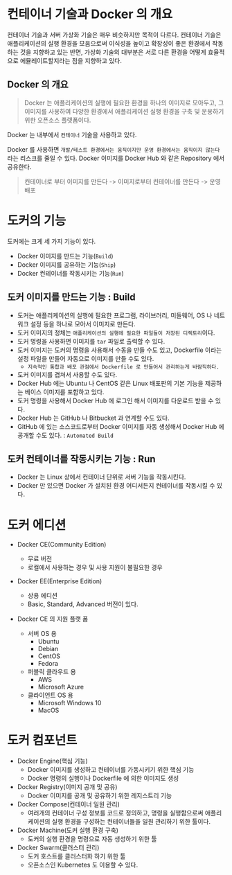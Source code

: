 # 컨테이너 기술과 Docker 의 개요

컨테이너 기술과 서버 가상화 기술은 매우 비슷하지만 목적이 다르다. 컨테이너 기술은 애플리케이션의 실행 환경을 모음으로써 이식성을 높이고 확장성이 좋은 환경에서 작동하는 것을 지향하고
있는 반면, 가상화 기술의 대부분은 서로 다른 환경을 어떻게 효율적으로 에뮬레이트할지라는 점을 지향하고 있다.

## Docker 의 개요

> Docker 는 애플리케이션의 실행에 필요한 환경을 하나의 이미지로 모아두고, 그 이미지를 사용하여 다양한 환경에서 애플리케이션 실행 환경을 구축 및 운용하기 위한 오픈소스 플랫폼이다.

Docker 는 내부에서 `컨테이너` 기술을 사용하고 있다.

Docker 를 사용하면 `개발/테스트 환경에서는 움직이지만 운영 환경에서는 움직이지 않는다` 라는 리스크를 줄일 수 있다. Docker 이미지를 Docker Hub 와 같은 Repository 에서 공유한다.

> 컨테이너로 부터 이미지를 만든다 -> 이미지로부터 컨테이너를 만든다 -> 운영 배포

# 도커의 기능

도커에는 크게 세 가지 기능이 있다.

- Docker 이미지를 만드는 기능(`Build`)
- Docker 이미지를 공유하는 기능(`Ship`)
- Docker 컨테이너를 작동시키는 기능(`Run`)

## 도커 이미지를 만드는 기능 : Build

- 도커는 애플리케이션의 실행에 필요한 프로그램, 라이브러리, 미들웨어, OS 나 네트워크 설정 등을 하나로 모아서 이미지로 만든다.
- 도커 이미지의 정체는 `애플리케이션의 실행에 필요한 파일들이 저장된 디렉토리`이다.
- 도커 명령을 사용하면 이미지를 `tar` 파일로 출력할 수 있다.
- 도커 이미지는 도커의 명령을 사용해서 수동을 만들 수도 있고, Dockerfile 이라는 설정 파일을 만들어 자동으로 이미지를 만들 수도 있다.
  - `지속적인 통합과 배포 관점에서 Dockerfile 로 만들어서 관리하는게 바람직하다.`
- 도커 이미지를 겹쳐서 사용할 수도 있다.
- Docker Hub 에는 Ubuntu 나 CentOS 같은 Linux 배포판의 기본 기능을 제공하는 베이스 이미지를 포함하고 있다.
- 도커 명령을 사용해서 Docker Hub 에 로그인 해서 이미지를 다운로드 받을 수 있다.
- Docker Hub 는 GitHub 나 Bitbucket 과 연계할 수도 있다.
- GitHub 에 있는 소스코드로부터 Docker 이미지를 자동 생성해서 Docker Hub 에 공개할 수도 있다. : `Automated Build`

## 도커 컨테이너를 작동시키는 기능 : Run

- Docker 는 Linux 상에서 컨테이너 단위로 서버 기능을 작동시킨다. 
- Docker 만 있으면 Docker 가 설치된 환경 어디서든지 컨테이너를 작동시킬 수 있다.

# 도커 에디션

- Docker CE(Community Edition)
  - 무료 버전
  - 로컬에서 사용하는 경우 및 사용 지원이 불필요한 경우
- Docker EE(Enterprise Edition)
  - 상용 에디션
  - Basic, Standard, Advanced 버전이 있다.
  
- Docker CE 의 지원 플랫 폼
  - 서버 OS 용
    - Ubuntu
    - Debian
    - CentOS
    - Fedora
  - 퍼블릭 클라우드 용
    - AWS
    - Microsoft Azure
  - 클라이언트 OS 용
    - Microsoft Windows 10
    - MacOS
    
# 도커 컴포넌트

- Docker Engine(핵심 기능)
  - Docker 이미지를 생성하고 컨테이너를 가동시키기 위한 핵심 기능
  - Docker 명령의 실행이나 Dockerfile 에 의한 이미지도 생성
- Docker Registry(이미지 공개 및 공유)
  - Docker 이미지를 공개 및 공유하기 위한 레지스트리 기능
- Docker Compose(컨테이너 일원 관리)
  - 여러개의 컨테이너 구성 정보를 코드로 정의하고, 명령을 실행함으로써 애플리케이션의 실행 환경을 구성하는 컨테이너들을 일원 관리하기 위한 툴이다.
- Docker Machine(도커 실행 환경 구축)
  - 도커의 실행 환경을 명령으로 자동 생성하기 위한 툴
- Docker Swarm(클러스터 관리)
  - 도커 호스트를 클러스터화 하기 위한 툴
  - 오픈소스인 Kubernetes 도 이용할 수 있다.
